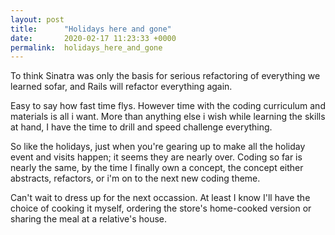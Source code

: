 ```yaml
---
layout: post
title:      "Holidays here and gone"
date:       2020-02-17 11:23:33 +0000
permalink:  holidays_here_and_gone
---
```



To think Sinatra was only the basis for serious refactoring of everything we learned sofar, and Rails will refactor everything again.

Easy to say how fast time flys. However time with the coding curriculum and materials is all i want.
More than anything else i wish while learning the skills at hand, I have the time to drill and speed challenge everything.

So like the holidays, just when you're gearing up to make all the holiday event and visits happen; it seems they are nearly over. Coding so far is nearly the same, by the time I finally own a concept, the concept either abstracts, refactors, or i'm on to the next new coding theme.

Can't wait to dress up for the next occassion. At least I know I'll have the choice of cooking it myself, ordering the store's home-cooked version or sharing the meal at a relative's house.



